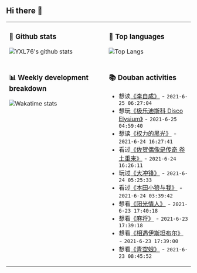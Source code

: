 ## Hi there 👋

<table>
<tr>
<td valign="top" width="54%">

### 🔭 Github stats

![YXL76's github stats](https://github-readme-stats.yxl76.vercel.app/api?username=YXL76&count_private=true&show_icons=true&include_all_commits=true&theme=prussian&line_height=28&disable_animations=true)

</td>

<td valign="top" width="46%">

### 🌱 Top languages

![Top Langs](https://github-readme-stats.yxl76.vercel.app/api/top-langs/?username=YXL76&layout=compact&theme=prussian&langs_count=8&hide=HTML,CSS,SCSS)

</td>
</tr>
<tr>
<td valign="top" width="54%">

### 📊 Weekly development breakdown

![Wakatime stats](https://github-readme-stats.yxl76.vercel.app/api/wakatime?username=YXL76&layout=compact&theme=prussian)


</td>
<td valign="top" width="46%">

### 📚 Douban activities

- 想读[《李自成》](https://book.douban.com/subject/1200849/) - `2021-6-25 06:27:04`
- 想玩[《极乐迪斯科 Disco Elysium》](http://www.douban.com/game/26935092/) - `2021-6-25 04:59:40`
- 想读[《权力的黑光》](https://book.douban.com/subject/35188501/) - `2021-6-24 16:27:41`
- 看过[《佐贺偶像是传奇 卷土重来》](http://movie.douban.com/subject/34777842/) - `2021-6-24 16:26:11`
- 玩过[《大冲锋》](http://www.douban.com/game/30126951/) - `2021-6-24 05:25:33`
- 看过[《本田小狼与我》](http://movie.douban.com/subject/34905821/) - `2021-6-24 03:39:42`
- 想看[《阳光情人》](http://movie.douban.com/subject/1301725/) - `2021-6-23 17:40:18`
- 想看[《麻将》](http://movie.douban.com/subject/1297418/) - `2021-6-23 17:39:18`
- 想看[《相遇伊斯坦布尔》](http://movie.douban.com/subject/35254927/) - `2021-6-23 17:39:00`
- 想看[《青空娘》](http://movie.douban.com/subject/2361085/) - `2021-6-23 08:45:52`

</td>
</tr>
</table>

<!--
**YXL76/YXL76** is a ✨ _special_ ✨ repository because its `README.md` (this file) appears on your GitHub profile.

Here are some ideas to get you started:

- 🔭 I’m currently working on ...
- 🌱 I’m currently learning ...
- 👯 I’m looking to collaborate on ...
- 🤔 I’m looking for help with ...
- 💬 Ask me about ...
- 📫 How to reach me: ...
- 😄 Pronouns: ...
- ⚡ Fun fact: ...
-->
